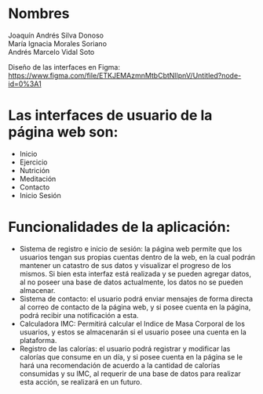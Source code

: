 # Nombres  
Joaquín Andrés Silva Donoso  
María Ignacia Morales Soriano  
Andrés Marcelo Vidal Soto

Diseño de las interfaces en Figma: https://www.figma.com/file/ETKJEMAzmnMtbCbtNlIpnV/Untitled?node-id=0%3A1

# Las interfaces de usuario de la página web son: 
- Inicio
- Ejercicio
- Nutrición 
- Meditación
- Contacto 
- Inicio Sesión

# Funcionalidades de la aplicación:
- Sistema de registro e inicio de sesión: la página web permite que los usuarios tengan sus propias cuentas dentro de la web, en la cual podrán mantener un catastro de sus datos y visualizar el progreso de los mismos. Si bien esta interfaz está realizada y se pueden agregar datos, al no poseer una base de datos actualmente, los datos no se pueden almacenar.
- Sistema de contacto: el usuario podrá enviar mensajes de forma directa al correo de contacto de la página web, y si posee cuenta en la página, podrá recibir una notificación a esta.
- Calculadora IMC: Permitirá calcular el Indice de Masa Corporal de los usuarios, y estos se almacenarán si el usuario posee una cuenta en la plataforma.
- Registro de las calorías: el usuario podrá registrar y modificar las calorías que consume en un día, y si posee cuenta en la página se le hará una recomendación de acuerdo a la cantidad de calorías consumidas y su IMC, al requerir de una base de datos para realizar esta acción, se realizará en un futuro. 
